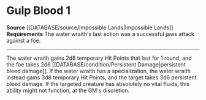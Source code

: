 ﻿---
actions: '[one-action]'
id: '1453'
name: Gulp Blood
rarity: Common
requirement: The water wraith's last action was a successful jaws attack against a
  foe.
source: '[[DATABASE/source/Impossible Lands|Impossible Lands]]'
type: Action

---
# Gulp Blood <span class="action-icon">1</span>

**Source** [[DATABASE/source/Impossible Lands|Impossible Lands]]
**Requirements** The water wraith's last action was a successful jaws attack against a foe.

---
The water wraith gains 2d8 temporary Hit Points that last for 1 round, and the foe takes 2d6 [[DATABASE/condition/Persistent Damage|persistent bleed damage]]. If the water wraith has a specialization, the water wraith instead gains 3d8 temporary Hit Points, and the target takes 3d6 persistent bleed damage. If the targeted creature has absolutely no vital fluids, this ability might not function, at the GM's discretion.